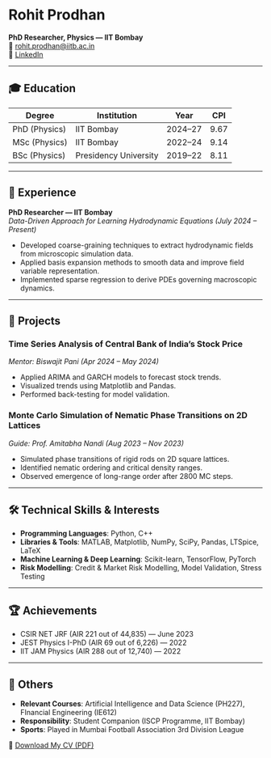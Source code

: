 # Rohit Prodhan

**PhD Researcher, Physics — IIT Bombay**  
📧 rohit.prodhan@iitb.ac.in  
🔗 [LinkedIn](https://www.linkedin.com/in/rohitprodhan7/)

---

## 🎓 Education

| Degree           | Institution               | Year     | CPI  |
|------------------|---------------------------|----------|------|
| PhD (Physics)    | IIT Bombay                | 2024–27  | 9.67 |
| MSc (Physics)    | IIT Bombay                | 2022–24  | 9.14 |
| BSc (Physics)    | Presidency University     | 2019–22  | 8.11 |

---

## 🧪 Experience

**PhD Researcher — IIT Bombay**  
*Data-Driven Approach for Learning Hydrodynamic Equations (July 2024 – Present)*  
- Developed coarse-graining techniques to extract hydrodynamic fields from microscopic simulation data.  
- Applied basis expansion methods to smooth data and improve field variable representation.  
- Implemented sparse regression to derive PDEs governing macroscopic dynamics.

---

## 💼 Projects

### Time Series Analysis of Central Bank of India’s Stock Price  
*Mentor: Biswajit Pani (Apr 2024 – May 2024)*  
- Applied ARIMA and GARCH models to forecast stock trends.  
- Visualized trends using Matplotlib and Pandas.  
- Performed back-testing for model validation.

### Monte Carlo Simulation of Nematic Phase Transitions on 2D Lattices  
*Guide: Prof. Amitabha Nandi (Aug 2023 – Nov 2023)*  
- Simulated phase transitions of rigid rods on 2D square lattices.  
- Identified nematic ordering and critical density ranges.  
- Observed emergence of long-range order after 2800 MC steps.

---

## 🛠️ Technical Skills & Interests

- **Programming Languages**: Python, C++  
- **Libraries & Tools**: MATLAB, Matplotlib, NumPy, SciPy, Pandas, LTSpice, LaTeX  
- **Machine Learning & Deep Learning**: Scikit-learn, TensorFlow, PyTorch  
- **Risk Modelling**: Credit & Market Risk Modelling, Model Validation, Stress Testing

---

## 🏆 Achievements

- CSIR NET JRF (AIR 221 out of 44,835) — June 2023  
- JEST Physics I-PhD (AIR 69 out of 6,226) — 2022  
- IIT JAM Physics (AIR 288 out of 12,740) — 2022

---

## 🧩 Others

- **Relevant Courses**: Artificial Intelligence and Data Science (PH227), FInancial Engineering (IE612)  
- **Responsibility**: Student Companion (ISCP Programme, IIT Bombay)  
- **Sports**: Played in Mumbai Football Association 3rd Division League  

📄 [Download My CV (PDF)](./Rohit_Prodhan_resume_3.pdf)
